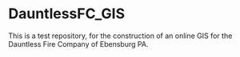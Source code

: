 # DauntlessFC_GIS

This is a test repository, for the construction of an online GIS for the Dauntless Fire Company of Ebensburg PA.
